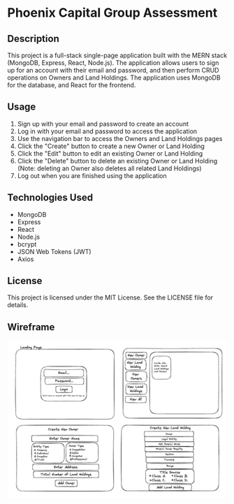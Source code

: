 # Phoenix Capital Group Assessment

## Description

This project is a full-stack single-page application built with the MERN stack (MongoDB, Express, React, Node.js). The application allows users to sign up for an account with their email and password, and then perform CRUD operations on Owners and Land Holdings. The application uses MongoDB for the database, and React for the frontend.

## Usage

1. Sign up with your email and password to create an account
2. Log in with your email and password to access the application
3. Use the navigation bar to access the Owners and Land Holdings pages
4. Click the "Create" button to create a new Owner or Land Holding
5. Click the "Edit" button to edit an existing Owner or Land Holding
6. Click the "Delete" button to delete an existing Owner or Land Holding (Note: deleting an Owner also deletes all related Land Holdings)
7. Log out when you are finished using the application

## Technologies Used

- MongoDB
- Express
- React
- Node.js
- bcrypt
- JSON Web Tokens (JWT)
- Axios

## License

This project is licensed under the MIT License. See the LICENSE file for details.

## Wireframe

![wire frame](wireframe.jpg)
